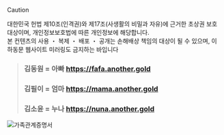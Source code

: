 > [!CAUTION]
> 대한민국 헌법 제10조(인격권)와 제17조(사생활의 비밀과 자유)에 근거한 초상권 보호 대상이며, 개인정보보호법에 따른 개인정보에 해당합니다.<br>본 컨텐츠의 사용 ・ 복제 ・ 배포 ・ 공개는 손해배상 책임의 대상이 될 수 있으며, 이하동문 웹사이트 미러링도 금지하는 바입니다

> ### 김동원 = 아빠 https://fafa.another.gold<br>
> ### 김필이 = 엄마 https://mama.another.gold<br>
> ### 김소윤 = 누나 https://nuna.another.gold
![가족관계증명서](https://github.com/user-attachments/assets/ee89788b-9f5b-4d39-b502-8e980946dd6c)
